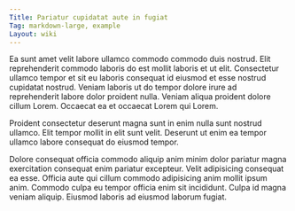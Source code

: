 ```yaml
---
Title: Pariatur cupidatat aute in fugiat
Tag: markdown-large, example
Layout: wiki
---
```

Ea sunt amet velit labore ullamco commodo commodo duis nostrud. Elit reprehenderit commodo laboris do est mollit laboris et ut elit. Consectetur ullamco tempor et sit eu laboris consequat id eiusmod et esse nostrud cupidatat nostrud. Veniam laboris ut do tempor dolore irure ad reprehenderit labore dolor proident nulla. Veniam aliqua proident dolore cillum Lorem. Occaecat ea et occaecat Lorem qui Lorem.

Proident consectetur deserunt magna sunt in enim nulla sunt nostrud ullamco. Elit tempor mollit in elit sunt velit. Deserunt ut enim ea tempor ullamco labore consequat do eiusmod tempor.

Dolore consequat officia commodo aliquip anim minim dolor pariatur magna exercitation consequat enim pariatur excepteur. Velit adipisicing consequat ea esse. Officia aute qui cillum commodo adipisicing anim mollit ipsum anim. Commodo culpa eu tempor officia enim sit incididunt. Culpa id magna veniam aliquip. Eiusmod laboris ad eiusmod laborum fugiat.
